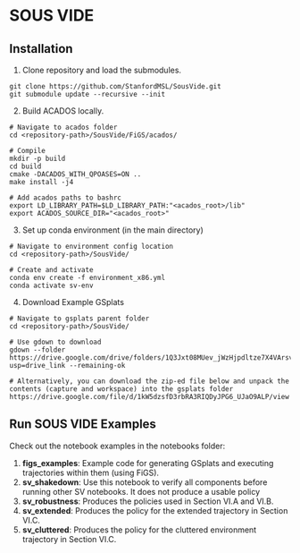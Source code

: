 # SOUS VIDE

## Installation
1) Clone repository and load the submodules.
```
git clone https://github.com/StanfordMSL/SousVide.git
git submodule update --recursive --init
```
2) Build ACADOS locally.
```
# Navigate to acados folder
cd <repository-path>/SousVide/FiGS/acados/

# Compile
mkdir -p build
cd build
cmake -DACADOS_WITH_QPOASES=ON ..
make install -j4

# Add acados paths to bashrc
export LD_LIBRARY_PATH=$LD_LIBRARY_PATH:"<acados_root>/lib"
export ACADOS_SOURCE_DIR="<acados_root>"
```
3) Set up conda environment (in the main directory)
```
# Navigate to environment config location
cd <repository-path>/SousVide/

# Create and activate
conda env create -f environment_x86.yml
conda activate sv-env
```
4) Download Example GSplats
```
# Navigate to gsplats parent folder
cd <repository-path>/SousVide/

# Use gdown to download
gdown --folder https://drive.google.com/drive/folders/1Q3Jxt08MUev_jWzHjpdltze7X4VArsvA?usp=drive_link --remaining-ok

# Alternatively, you can download the zip-ed file below and unpack the contents (capture and workspace) into the gsplats folder
https://drive.google.com/file/d/1kW5dzsfD3rbRA3RIQDyJPG6_UJaO9ALP/view
```

## Run SOUS VIDE Examples
Check out the notebook examples in the notebooks folder:
  1. <b>figs_examples</b>: Example code for generating GSplats and executing trajectories within them (using FiGS).
  2. <b>sv_shakedown</b>: Use this notebook to verify all components before running other SV notebooks. It does not produce a usable policy
  3. <b>sv_robustness</b>: Produces the policies used in Section VI.A and VI.B.
  4. <b>sv_extended</b>: Produces the policy for the extended trajectory in Section VI.C.
  5. <b>sv_cluttered</b>: Produces the policy for the cluttered environment trajectory in Section VI.C.